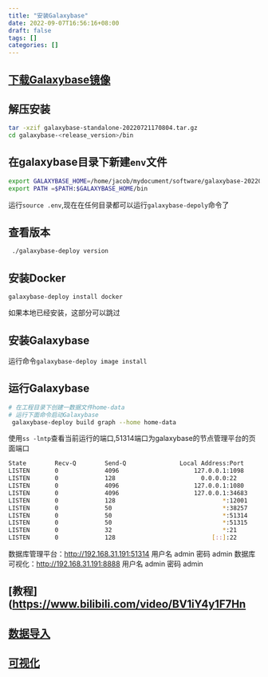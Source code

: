 ```yaml
---
title: "安装Galaxybase"
date: 2022-09-07T16:56:16+08:00
draft: false
tags: []
categories: []
---
```


## [下载Galaxybase镜像](https://www.galaxybase.com/download)

## 解压安装

```bash
tar -xzif galaxybase-standalone-20220721170804.tar.gz
cd galaxybase-<release_version>/bin
```

## 在galaxybase目录下新建`env`文件

```bash
export GALAXYBASE_HOME=/home/jacob/mydocument/software/galaxybase-20220721170804
export PATH =$PATH:$GALAXYBASE_HOME/bin
```
运行`source .env`,现在在任何目录都可以运行`galaxybase-depoly`命令了

## 查看版本

```bash
 ./galaxybase-deploy version
```

## 安装Docker

`galaxybase-deploy install docker`

如果本地已经安装，这部分可以跳过

## 安装Galaxybase 
运行命令`galaxybase-deploy image install`

## 运行Galaxybase

```bash
# 在工程目录下创建一数据文件home-data
# 运行下面命令启动Galaxybase
 galaxybase-deploy build graph --home home-data
```
使用`ss -lntp`查看当前运行的端口,51314端口为galaxybase的节点管理平台的页面端口

```bash
State        Recv-Q        Send-Q               Local Address:Port                Peer Address:Port       Process
LISTEN       0             4096                     127.0.0.1:1098                     0.0.0.0:*
LISTEN       0             128                        0.0.0.0:22                       0.0.0.0:*
LISTEN       0             4096                     127.0.0.1:1080                     0.0.0.0:*
LISTEN       0             4096                     127.0.0.1:34683                    0.0.0.0:*
LISTEN       0             128                              *:12001                          *:*
LISTEN       0             50                               *:38257                          *:*
LISTEN       0             50                               *:51314                          *:*
LISTEN       0             50                               *:51315                          *:*
LISTEN       0             32                               *:21                             *:*
LISTEN       0             128                           [::]:22                          [::]:*

```

数据库管理平台：http://192.168.31.191:51314
用户名 admin 密码 admin
数据库可视化：http://192.168.31.191:8888
用户名 admin 密码 admin

## [教程](https://www.bilibili.com/video/BV1iY4y1F7Hn
## [数据导入](https://github.com/galaxybase/graph-database-benchmark)
## [可视化](https://github.com/galaxybase/GalaxyVis)